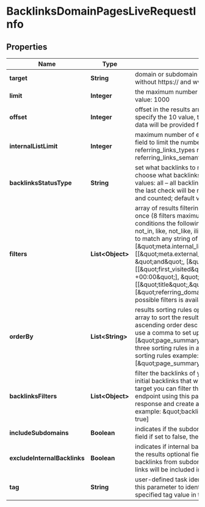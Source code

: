 

# BacklinksDomainPagesLiveRequestInfo


## Properties

| Name | Type | Description | Notes |
|------------ | ------------- | ------------- | -------------|
|**target** | **String** | domain or subdomain required field a domain or a subdomain should be specified without https:// and www. example: forbes.com |  [optional] |
|**limit** | **Integer** | the maximum number of returned pages optional field default value: 100 maximum value: 1000 |  [optional] |
|**offset** | **Integer** | offset in the results array of returned pages optional field default value: 0 if you specify the 10 value, the first ten pages in the results array will be omitted and the data will be provided for the successive pages |  [optional] |
|**internalListLimit** | **Integer** | maximum number of elements within internal arrays optional field you can use this field to limit the number of elements within the following arrays: referring_links_tld referring_links_types referring_links_attributes referring_links_platform_types referring_links_semantic_locations default value: 10 maximum value: 1000 |  [optional] |
|**backlinksStatusType** | **String** | set what backlinks to return and count optional field you can use this field to choose what backlinks will be returned and used for aggregated metrics; possible values: all – all backlinks will be returned and counted; live – backlinks found during the last check will be returned and counted; lost – lost backlinks will be returned and counted; default value: live |  [optional] |
|**filters** | **List&lt;Object&gt;** | array of results filtering parameters optional field you can add several filters at once (8 filters maximum) you should set a logical operator and, or between the conditions the following operators are supported: regex, not_regex, &#x3D;, &lt;&gt;, in, not_in, like, not_like, ilike, not_ilike you can use the % operator with like and not_like to match any string of zero or more characters example: [\&quot;meta.internal_links_count\&quot;,\&quot;&gt;\&quot;,\&quot;1\&quot;] [[\&quot;meta.external_links_count\&quot;,\&quot;&gt;\&quot;,\&quot;2\&quot;], \&quot;and\&quot;, [\&quot;backlinks\&quot;,\&quot;&gt;\&quot;,\&quot;10\&quot;]] [[\&quot;first_visited\&quot;,\&quot;&gt;\&quot;,\&quot;2017-10-23 11:31:45 +00:00\&quot;], \&quot;and\&quot;, [[\&quot;title\&quot;,\&quot;like\&quot;,\&quot;%seo%\&quot;],\&quot;or\&quot;,[\&quot;referring_domains\&quot;,\&quot;&gt;\&quot;,\&quot;10\&quot;]]] The full list of possible filters is available here. |  [optional] |
|**orderBy** | **List&lt;String&gt;** | results sorting rules optional field you can use the same values as in the filters array to sort the results possible sorting types: asc – results will be sorted in the ascending order desc – results will be sorted in the descending order you should use a comma to set up a sorting type example: [\&quot;page_summary.backlinks,desc\&quot;] note that you can set no more than three sorting rules in a single request you should use a comma to separate several sorting rules example: [\&quot;page_summary.backlinks,desc\&quot;,\&quot;page_summary.rank,asc\&quot;] |  [optional] |
|**backlinksFilters** | **List&lt;Object&gt;** | filter the backlinks of your target optional field you can use this field to filter the initial backlinks that will be included in the dataset for aggregated metrics for your target you can filter the backlinks by all fields available in the response of this endpoint using this parameter, you can include only dofollow backlinks in the response and create a flexible backlinks dataset to calculate the metrics for example: \&quot;backlinks_filters\&quot;: [\&quot;dofollow\&quot;, \&quot;&#x3D;\&quot;, true] |  [optional] |
|**includeSubdomains** | **Boolean** | indicates if the subdomains of the target will be included in the search optional field if set to false, the subdomains will be ignored default value: true |  [optional] |
|**excludeInternalBacklinks** | **Boolean** | indicates if internal backlinks from subdomains to the target will be excluded from the results optional field if set to true, the results will not include data on internal backlinks from subdomains of the same domain as target if set to false, internal links will be included in the results default value: true |  [optional] |
|**tag** | **String** | user-defined task identifier optional field the character limit is 255 you can use this parameter to identify the task and match it with the result you will find the specified tag value in the data object of the response |  [optional] |



